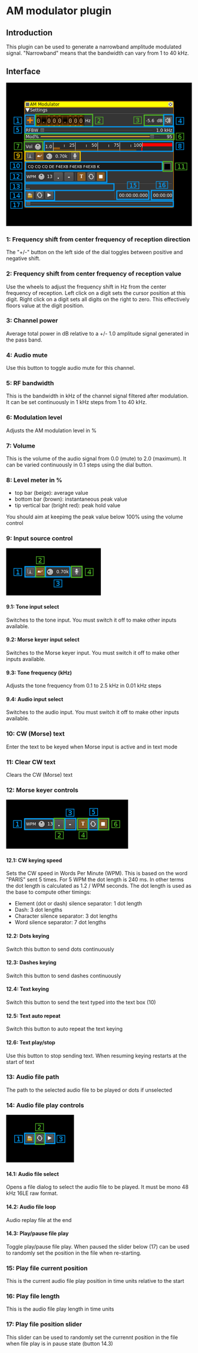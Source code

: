<h1>AM modulator plugin</h1>

<h2>Introduction</h2>

This plugin can be used to generate a narrowband amplitude modulated signal. "Narrowband" means that the bandwidth can vary from 1 to 40 kHz.

<h2>Interface</h2>

![AM Modulator plugin GUI](../../../doc/img/AMMod_plugin.png)

<h3>1: Frequency shift from center frequency of reception direction</h3>

The "+/-" button on the left side of the dial toggles between positive and negative shift.

<h3>2: Frequency shift from center frequency of reception value</h3>

Use the wheels to adjust the frequency shift in Hz from the center frequency of reception. Left click on a digit sets the cursor position at this digit. Right click on a digit sets all digits on the right to zero. This effectively floors value at the digit position.

<h3>3: Channel power</h3>

Average total power in dB relative to a +/- 1.0 amplitude signal generated in the pass band.

<h3>4: Audio mute</h3>

Use this button to toggle audio mute for this channel.

<h3>5: RF bandwidth</h3>

This is the bandwidth in kHz of the channel signal filtered after modulation. It can be set continuously in 1 kHz steps from 1 to 40 kHz.

<h3>6: Modulation level</h3>

Adjusts the AM modulation level in %

<h3>7: Volume</h3>

This is the volume of the audio signal from 0.0 (mute) to 2.0 (maximum). It can be varied continuously in 0.1 steps using the dial button.

<h3>8: Level meter in %</h3>

  - top bar (beige): average value
  - bottom bar (brown): instantaneous peak value
  - tip vertical bar (bright red): peak hold value

You should aim at keepimg the peak value below 100% using the volume control

<h3>9: Input source control</h3>

![Modulator input source control GUI](../../../doc/img/ModControls.png)

<h4>9.1: Tone input select</h4>

Switches to the tone input. You must switch it off to make other inputs available.

<h4>9.2: Morse keyer input select</h4>

Switches to the Morse keyer input. You must switch it off to make other inputs available.

<h4>9.3: Tone frequency (kHz)</h4>

Adjusts the tone frequency from 0.1 to 2.5 kHz in 0.01 kHz steps

<h4>9.4: Audio input select</h4>

Switches to the audio input. You must switch it off to make other inputs available.

<h3>10: CW (Morse) text</h3>

Enter the text to be keyed when Morse input is active and in text mode

<h3>11: Clear CW text</h3>

Clears the CW (Morse) text

<h3>12: Morse keyer controls</h3>

![Morse keyer control GUI](../../../doc/img/ModCWControls.png)

<h4>12.1: CW keying speed</h4>

Sets the CW speed in Words Per Minute (WPM). This is based on the word "PARIS" sent 5 times. For 5 WPM the dot length is 240 ms. In other terms the dot length is calculated as 1.2 / WPM seconds. The dot length is used as the base to compute other timings:

  - Element (dot or dash) silence separator: 1 dot length
  - Dash: 3 dot lengths
  - Character silence separator: 3 dot lengths
  - Word silence separator: 7 dot lengths
  
<h4>12.2: Dots keying</h4>

Switch this button to send dots continuously

<h4>12.3: Dashes keying</h4>

Switch this button to send dashes continuously

<h4>12.4: Text keying</h4>

Switch this button to send the text typed into the text box (10)

<h4>12.5: Text auto repeat</h4>

Switch this button to auto repeat the text keying

<h4>12.6: Text play/stop</h4>

Use this button to stop sending text. When resuming keying restarts at the start of text

<h3>13: Audio file path</h3>

The path to the selected audio file to be played or dots if unselected

<h3>14: Audio file play controls</h3>

![Modulator audio file play control GUI](../../../doc/img/ModFileControls.png)

<h4>14.1: Audio file select</h4>

Opens a file dialog to select the audio file to be played. It must be mono 48 kHz 16LE raw format.

<h4>14.2: Audio file loop</h4>

Audio replay file at the end

<h4>14.3: Play/pause file play</h4>

Toggle play/pause file play. When paused the slider below (17) can be used to randomly set the position in the file when re-starting.

<h3>15: Play file current position</h3>

This is the current audio file play position in time units relative to the start

<h3>16: Play file length</h3>

This is the audio file play length in time units

<h3>17: Play file position slider</h3>

This slider can be used to randomly set the currennt position in the file when file play is in pause state (button 14.3)